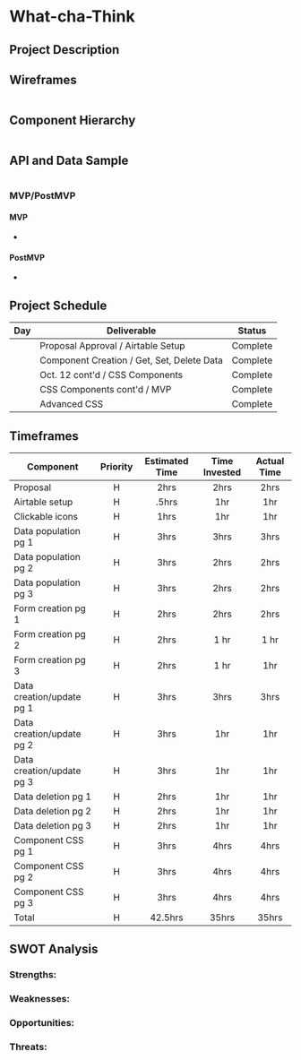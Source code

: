 # What-cha-Think


## Project Description



## Wireframes


![]()

## Component Hierarchy

![]()

## API and Data Sample



```

```

### MVP/PostMVP

#### MVP

- 

#### PostMVP

- 

## Project Schedule

| Day      | Deliverable                                | Status   |
| -------- | ------------------------------------------ | -------- |
|  | Proposal Approval / Airtable Setup         | Complete |
|   | Component Creation / Get, Set, Delete Data | Complete |
|   | Oct. 12 cont'd / CSS Components            | Complete |
|   | CSS Components cont'd / MVP                | Complete |
|   | Advanced CSS                               | Complete |

## Timeframes

| Component                 | Priority | Estimated Time | Time Invested | Actual Time |
| ------------------------- | :------: | :------------: | :-----------: | :---------: |
| Proposal                  |    H     |      2hrs      |     2hrs      |    2hrs     |
| Airtable setup            |    H     |     .5hrs      |      1hr      |     1hr     |
| Clickable icons           |    H     |      1hrs      |      1hr      |     1hr     |
| Data population pg 1      |    H     |      3hrs      |     3hrs      |    3hrs     |
| Data population pg 2      |    H     |      3hrs      |     2hrs      |    2hrs     |
| Data population pg 3      |    H     |      3hrs      |     2hrs      |    2hrs     |
| Form creation pg 1        |    H     |      2hrs      |     2hrs      |    2hrs     |
| Form creation pg 2        |    H     |      2hrs      |     1 hr      |    1 hr     |
| Form creation pg 3        |    H     |      2hrs      |     1 hr      |     1hr     |
| Data creation/update pg 1 |    H     |      3hrs      |     3hrs      |    3hrs     |
| Data creation/update pg 2 |    H     |      3hrs      |      1hr      |     1hr     |
| Data creation/update pg 3 |    H     |      3hrs      |      1hr      |     1hr     |
| Data deletion pg 1        |    H     |      2hrs      |      1hr      |     1hr     |
| Data deletion pg 2        |    H     |      2hrs      |      1hr      |     1hr     |
| Data deletion pg 3        |    H     |      2hrs      |      1hr      |     1hr     |
| Component CSS pg 1        |    H     |      3hrs      |     4hrs      |    4hrs     |
| Component CSS pg 2        |    H     |      3hrs      |     4hrs      |    4hrs     |
| Component CSS pg 3        |    H     |      3hrs      |     4hrs      |    4hrs     |
| Total                     |    H     |    42.5hrs     |     35hrs     |    35hrs    |

## SWOT Analysis

### Strengths:



### Weaknesses:



### Opportunities:



### Threats:

